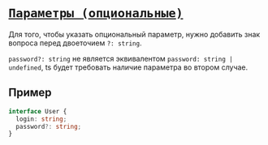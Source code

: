 # [`Параметры (опциональные)`](../index.md)

Для того, чтобы указать опциональный параметр, нужно добавить знак вопроса перед двоеточием `?: string`.

`password?: string` не является эквивалентом `password: string | undefined`, ts будет требовать наличие параметра во втором случае.

## Пример

```ts
interface User {
  login: string;
  password?: string;
}
```
